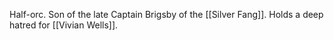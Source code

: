 Half-orc. Son of the late Captain Brigsby of the [[Silver Fang]]. Holds a deep hatred for [[Vivian Wells]].